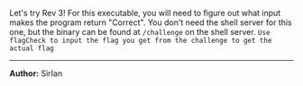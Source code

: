 
Let's try Rev 3! For this executable, you will need to figure out what input makes the program return "Correct". You don't need the shell server for this one, but the binary can be found at `/challenge` on the shell server.
`Use flagCheck to input the flag you get from the challenge to get the actual flag`

---
**Author:** SirIan
